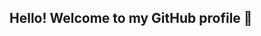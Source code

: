 ## Hello! Welcome to my GitHub profile 👋

<!--
**shreyachallagulla29/shreyachallagulla29** is a ✨ _special_ ✨ repository because its `README.md` (this file) appears on your GitHub profile.

Here are some ideas to get you started:

- 🔭 I'm Shreya, an AI Engineer passionate about building intelligent systems that solve real-world problems. With a deep interest in Machine Learning, Deep Learning, and Computer Vision, I’m driven to create innovative solutions that are both impactful and scalable.

- 🌱 I’m currently learning ...
- 👯 I’m looking to collaborate on ...
- 🤔 I’m looking for help with ...
- 💬 Ask me about ...
- 📫 How to reach me: ...
- 😄 Pronouns: ...
- ⚡ Fun fact: ...
-->
